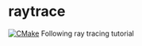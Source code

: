 # raytrace
[![CMake](https://github.com/ixi2101/raytrace/actions/workflows/cmake.yml/badge.svg?branch=master)](https://github.com/ixi2101/raytrace/actions/workflows/cmake.yml)
Following ray tracing tutorial
